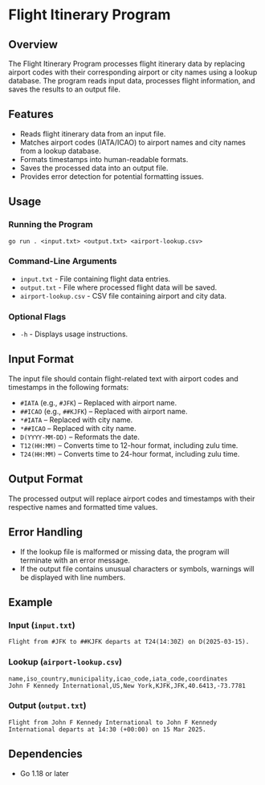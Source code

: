 # Flight Itinerary Program

## Overview
The Flight Itinerary Program processes flight itinerary data by replacing airport codes with their corresponding airport or city names using a lookup database. The program reads input data, processes flight information, and saves the results to an output file.

## Features
- Reads flight itinerary data from an input file.
- Matches airport codes (IATA/ICAO) to airport names and city names from a lookup database.
- Formats timestamps into human-readable formats.
- Saves the processed data into an output file.
- Provides error detection for potential formatting issues.

## Usage
### Running the Program
```
go run . <input.txt> <output.txt> <airport-lookup.csv>
```

### Command-Line Arguments
- `input.txt` - File containing flight data entries.
- `output.txt` - File where processed flight data will be saved.
- `airport-lookup.csv` - CSV file containing airport and city data.

### Optional Flags
- `-h` - Displays usage instructions.

## Input Format
The input file should contain flight-related text with airport codes and timestamps in the following formats:
- `#IATA` (e.g., `#JFK`) – Replaced with airport name.
- `##ICAO` (e.g., `##KJFK`) – Replaced with airport name.
- `*#IATA` – Replaced with city name.
- `*##ICAO` – Replaced with city name.
- `D(YYYY-MM-DD)` – Reformats the date.
- `T12(HH:MM)` – Converts time to 12-hour format, including zulu time.
- `T24(HH:MM)` – Converts time to 24-hour format, including zulu time.

## Output Format
The processed output will replace airport codes and timestamps with their respective names and formatted time values.

## Error Handling
- If the lookup file is malformed or missing data, the program will terminate with an error message.
- If the output file contains unusual characters or symbols, warnings will be displayed with line numbers.

## Example
### Input (`input.txt`)
```
Flight from #JFK to ##KJFK departs at T24(14:30Z) on D(2025-03-15).
```

### Lookup (`airport-lookup.csv`)
```
name,iso_country,municipality,icao_code,iata_code,coordinates
John F Kennedy International,US,New York,KJFK,JFK,40.6413,-73.7781
```

### Output (`output.txt`)
```
Flight from John F Kennedy International to John F Kennedy International departs at 14:30 (+00:00) on 15 Mar 2025.
```

## Dependencies
- Go 1.18 or later

